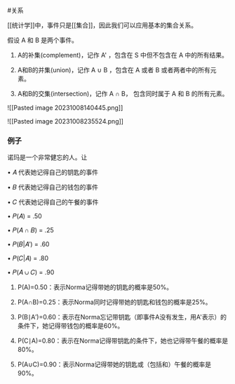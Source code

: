 #关系 

[[统计学]]中，事件只是[[集合]]，因此我们可以应用基本的集合关系。

假设 A 和 B 是两个事件。

1. A的补集(complement)，记作 A' ，包含在 S 中但不包含在 A 中的所有结果。

2. A和B的并集(union)，记作 A ∪ B ，包含在 A 或者 B 或者两者中的所有元素。

3. A和B的交集(intersection)，记作 A ∩ B， 包含同时属于 A 和 B 的所有元素。


![[Pasted image 20231008140445.png]]


![[Pasted image 20231008235524.png]]

### 例子

诺玛是一个非常健忘的人。让

• 𝐴 代表她记得自己的钥匙的事件

• 𝐵 代表她记得自己的钱包的事件

• 𝐶 代表她记得自己的午餐的事件

• 𝑃(𝐴) = .50

• 𝑃(𝐴 ∩ 𝐵) = .25

• 𝑃(𝐵|𝐴′) = .60

• 𝑃(𝐶|𝐴) = .80

• 𝑃(𝐴 ∪ 𝐶) = .90


1. P(A)=0.50：表示Norma记得带她的钥匙的概率是50%。
    
2. P(A∩B)=0.25：表示Norma同时记得带她的钥匙和钱包的概率是25%。
    
3. P(B∣A′)=0.60：表示在Norma忘记带钥匙（即事件A没有发生，用A'表示）的条件下，她记得带钱包的概率是60%。
    
4. P(C∣A)=0.80：表示在Norma记得带钥匙的条件下，她也记得带午餐的概率是80%。
    
5. P(A∪C)=0.90：表示Norma记得带她的钥匙或（包括和）午餐的概率是90%。




